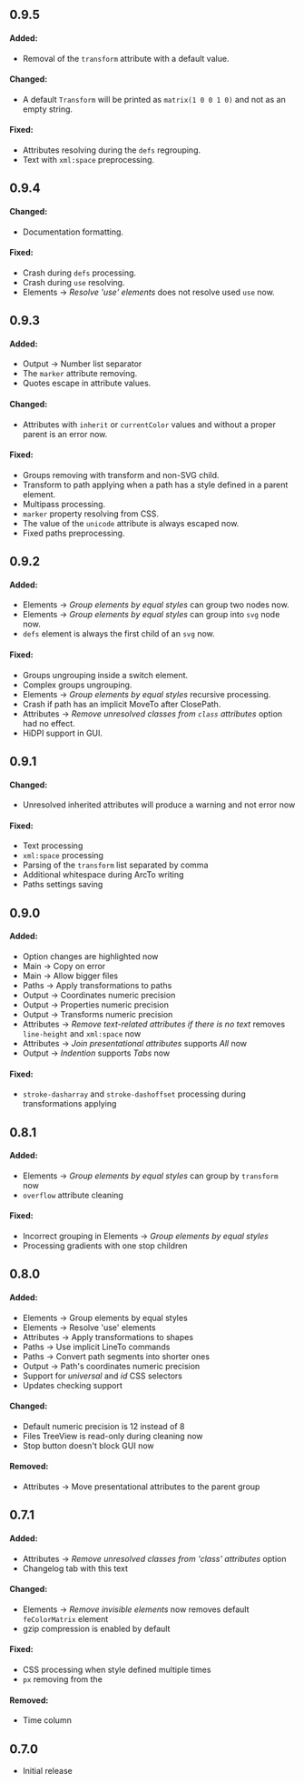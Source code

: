 ## 0.9.5
#### Added:
 - Removal of the `transform` attribute with a default value.

#### Changed:
 - A default `Transform` will be printed as `matrix(1 0 0 1 0)` and not as an empty string.

#### Fixed:
 - Attributes resolving during the `defs` regrouping.
 - Text with `xml:space` preprocessing.

## 0.9.4
#### Changed:
 - Documentation formatting.

#### Fixed:
 - Crash during `defs` processing.
 - Crash during `use` resolving.
 - Elements -> *Resolve 'use' elements* does not resolve used `use` now.

## 0.9.3
#### Added:
 - Output -> Number list separator
 - The `marker` attribute removing.
 - Quotes escape in attribute values.

#### Changed:
 - Attributes with `inherit` or `currentColor` values and without a proper parent is an error now.

#### Fixed:
 - Groups removing with transform and non-SVG child.
 - Transform to path applying when a path has a style defined in a parent element.
 - Multipass processing.
 - `marker` property resolving from CSS.
 - The value of the `unicode` attribute is always escaped now.
 - Fixed paths preprocessing.

## 0.9.2
#### Added:
 - Elements -> *Group elements by equal styles* can group two nodes now.
 - Elements -> *Group elements by equal styles* can group into `svg` node now.
 - `defs` element is always the first child of an `svg` now.

#### Fixed:
 - Groups ungrouping inside a switch element.
 - Complex groups ungrouping.
 - Elements -> *Group elements by equal styles* recursive processing.
 - Crash if path has an implicit MoveTo after ClosePath.
 - Attributes -> *Remove unresolved classes from `class` attributes* option had no effect.
 - HiDPI support in GUI.

## 0.9.1
#### Changed:
 - Unresolved inherited attributes will produce a warning and not error now

#### Fixed:
 - Text processing
 - `xml:space` processing
 - Parsing of the `transform` list separated by comma
 - Additional whitespace during ArcTo writing
 - Paths settings saving

## 0.9.0
#### Added:
 - Option changes are highlighted now
 - Main -> Copy on error
 - Main -> Allow bigger files
 - Paths -> Apply transformations to paths
 - Output -> Coordinates numeric precision
 - Output -> Properties numeric precision
 - Output -> Transforms numeric precision
 - Attributes -> *Remove text-related attributes if there is no text* removes `line-height` and `xml:space` now
 - Attributes -> *Join presentational attributes* supports *All* now
 - Output -> *Indention* supports *Tabs* now

#### Fixed:
 - `stroke-dasharray` and `stroke-dashoffset` processing during transformations applying

## 0.8.1
#### Added:
 - Elements -> *Group elements by equal styles* can group by `transform` now
 - `overflow` attribute cleaning

#### Fixed:
 - Incorrect grouping in Elements -> *Group elements by equal styles*
 - Processing gradients with one stop children

## 0.8.0
#### Added:
 - Elements -> Group elements by equal styles
 - Elements -> Resolve 'use' elements
 - Attributes -> Apply transformations to shapes
 - Paths -> Use implicit LineTo commands
 - Paths -> Convert path segments into shorter ones
 - Output -> Path's coordinates numeric precision
 - Support for *universal* and *id* CSS selectors
 - Updates checking support

#### Changed:
 - Default numeric precision is 12 instead of 8
 - Files TreeView is read-only during cleaning now
 - Stop button doesn't block GUI now

#### Removed:
 - Attributes -> Move presentational attributes to the parent group

## 0.7.1
#### Added:
 - Attributes -> *Remove unresolved classes from 'class' attributes* option
 - Changelog tab with this text

#### Changed:
 - Elements -> *Remove invisible elements* now removes default `feColorMatrix` element
 - gzip compression is enabled by default

#### Fixed:
 - CSS processing when style defined multiple times
 - `px` removing from the <list-of-lengths>

#### Removed:
 - Time column

## 0.7.0
 - Initial release
